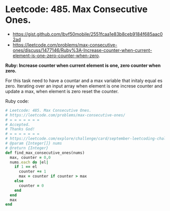 # Leetcode: 485. Max Consecutive Ones.

- https://gist.github.com/lbvf50mobile/2551fcaa1e83b8ceb9184f685aac02ad
- https://leetcode.com/problems/max-consecutive-ones/discuss/1477146/Ruby%3A-Increase-counter-when-current-element-is-one-zero-counter-when-zero.

**Ruby: Increase counter when current element is one, zero counter when zero.**

For this task need to have a countar and a max variable that initaly equal es zero. Iterating over an input array when element is one increse counter and update a max, when element is zero reset the counter.

Ruby code:
```Ruby
# Leetcode: 485. Max Consecutive Ones.
# https://leetcode.com/problems/max-consecutive-ones/
# = = = = = = =
# Accepted.
# Thanks God!
# = = = = = = =
# https://leetcode.com/explore/challenge/card/september-leetcoding-challenge-2021/638/week-3-september-15th-september-21st/3982/
# @param {Integer[]} nums
# @return {Integer}
def find_max_consecutive_ones(nums)
  max, counter = 0,0
  nums.each do |el|
    if 1 == el
      counter += 1
      max = counter if counter > max
    else
      counter = 0
    end
  end
  max
end
```
